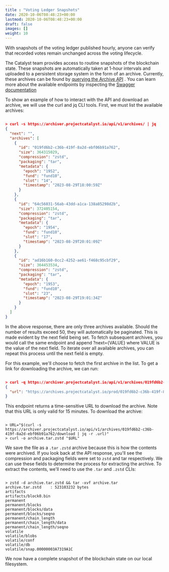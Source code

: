 ```yaml
---
title : "Voting Ledger Snapshots"
date: 2020-10-06T08:48:23+00:00
lastmod: 2020-10-06T08:48:23+00:00
draft: false
images: []
weight: 10
---
```


With snapshots of the voting ledger published hourly, anyone can verify that recorded votes remain unchanged across the voting lifecycle.

The Catalyst team provides access to routine snapshots of the blockchain state. These snapshots are automatically taken at 1-hour intervals and uploaded to a persistent storage system in the form of an archive. Currently, these archives can be found by [querying the Archive API](https://archiver.projectcatalyst.io/api/v1/archives/) . You can learn more about the available endpoints by inspecting the [Swagger documentation](https://archiver.projectcatalyst.io/swagger/index.html)

To show an example of how to interact with the API and download an archive, we will use the curl and jq CLI tools. First, we must list the available archives:

```json

> curl -s https://archiver.projectcatalyst.io/api/v1/archives/ | jq
{
  "next": "",
  "archives": [
    {
      "id": "019fd6b2-c36b-419f-8a2d-ebf06b91a762",
      "size": 364315029,
      "compression": "zstd",
      "packaging": "tar",
      "metadata": {
        "epoch": "1952",
        "fund": "fund10",
        "slot": "14",
        "timestamp": "2023-08-29T18:00:59Z"
      }
    },
    {
      "id": "64c56031-56ab-43dd-a1ca-138a85298d2b",
      "size": 372405154,
      "compression": "zstd",
      "packaging": "tar",
      "metadata": {
        "epoch": "1954",
        "fund": "fund10",
        "slot": "17",
        "timestamp": "2023-08-29T20:01:09Z"
      }
    },
    {
      "id": "ad16b160-0cc2-4252-ae61-f468c95cbf29",
      "size": 364453534,
      "compression": "zstd",
      "packaging": "tar",
      "metadata": {
        "epoch": "1953",
        "fund": "fund10",
        "slot": "23",
        "timestamp": "2023-08-29T19:01:34Z"
      }
    }
  ]
}

```

In the above response, there are only three archives available. Should the number of results exceed 50, they will automatically be paginated. This is made evident by the next field being set. To fetch subsequent archives, you would call the same endpoint and append ?next={VALUE} where VALUE is the value of the next field. To iterate over all available archives, you can repeat this process until the next field is empty.

For this example, we'll choose to fetch the first archive in the list. To get a link for downloading the archive, we can run:

```json

> curl -q https://archiver.projectcatalyst.io/api/v1/archives/019fd6b2-c36b-419f-8a2d-ebf06b91a762/download | jq
{
  "url": "https://archives.projectcatalyst.io/prod/019fd6b2-c36b-419f-8a2d-ebf06b91a762?Expires=1693341938&Signature=R5CJdg4GZCHHGakePZJIHaYHSOthO-RuIAuiGwcLTnD3MZrtxUMWQFvLdSpWrl6dqPB6VNNeS5sMp9pK7x-JmuBvnZ3XZNUEcBA9XLlMgIZJQDD7l6JEgCtKWRiOFPbOSUZSLQMhD6mbL2koARzdZjkzLDjPFFf33~vU89qZzt-VaaMseDUtGv-6zU6ANh2RkUvWD9UCUDTwoU9VjrMhwPfrx2kaWGIkt5a3NqxkNmti7SVdwtcsKWN7wuLQNaks-PJnrTKwtp7Qc8Ll3vrf846vJWzH3UVDwDB0vbk1nVcysijEaj6m7DcWA5TR7Di84FHjYf9zmTJYeeC71Ht8mw__&Key-Pair-Id=K36UOCCH06A5FV"
}

```

This endpoint returns a time-sensitive URL to download the archive. Note that this URL is only valid for 15 minutes. To download the archive:

```

> URL="$(curl -s https://archiver.projectcatalyst.io/api/v1/archives/019fd6b2-c36b-419f-8a2d-ebf06b91a762/download | jq -r .url)"
> curl -o archive.tar.zstd "$URL"

```

We save the file as a `.tar` `.zstd` archive because this is how the contents were archived. If you look back at the API response, you'll see the compression and packaging fields were set to `zstd` and tar respectively. We can use these fields to determine the process for extracting the archive. To extract the contents, we'll need to use the `.tar` and `.zstd` CLIs:

```

> zstd -d archive.tar.zstd && tar -xvf archive.tar
archive.tar.zstd    : 523103232 bytes
artifacts
artifacts/block0.bin
permanent
permanent/blocks
permanent/blocks/data
permanent/blocks/seqno
permanent/chain_length
permanent/chain_length/data
permanent/chain_length/seqno
volatile
volatile/blobs
volatile/conf
volatile/db
volatile/snap.00000003A7319A1C

```

We now have a complete snapshot of the blockchain state on our local filesystem.
